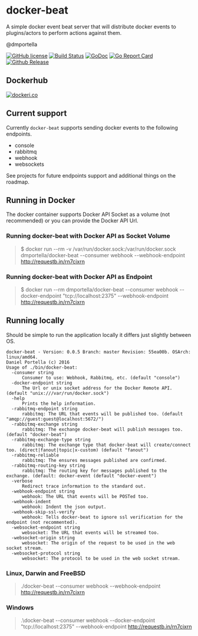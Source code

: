 # docker-beat
A simple docker event beat server that will distribute docker events to plugins/actors to perform actions against them.

@dmportella

[![GitHub license](https://img.shields.io/badge/license-Apache%202-blue.svg)](https://raw.githubusercontent.com/dmportella/docker-beat/master/LICENSE) [![Build Status](https://travis-ci.org/dmportella/docker-beat.svg?branch=master)](https://travis-ci.org/dmportella/docker-beat) [![GoDoc](https://godoc.org/github.com/dmportella/docker-beat?status.svg)](https://godoc.org/github.com/dmportella/docker-beat) [![Go Report Card](https://goreportcard.com/badge/github.com/dmportella/docker-beat)](https://goreportcard.com/report/github.com/dmportella/docker-beat) [![Github Release](https://img.shields.io/github/release/dmportella/docker-beat.svg)](https://github.com/dmportella/docker-beat/releases)

## Dockerhub

[![dockeri.co](http://dockeri.co/image/dmportella/docker-beat)](https://hub.docker.com/r/dmportella/docker-beat/)

## Current support

Currently `docker-beat` supports sending docker events to the following endpoints.

 - console
 - rabbitmq
 - webhook
 - websockets

See projects for future endpoints support and additional things on the roadmap.

## Running in Docker

The docker container supports Docker API Socket as a volume (not recommended) or you can provide the Docker API Url.

### Running docker-beat with Docker API as Socket Volume

> $ docker run --rm -v /var/run/docker.sock:/var/run/docker.sock dmportella/docker-beat --consumer webhook --webhook-endpoint http://requestb.in/rn7cixrn

### Running docker-beat with Docker API as Endpoint

> $ docker run --rm dmportella/docker-beat --consumer webhook --docker-endpoint "tcp://localhost:2375" --webhook-endpoint http://requestb.in/rn7cixrn

## Running locally

Should be simple to run the application locally it differs just slightly between OS.

```
docker-beat - Version: 0.0.5 Branch: master Revision: 55ea00b. OSArch: linux/amd64.
Daniel Portella (c) 2016
Usage of ./bin/docker-beat:
  -consumer string
      Consumer to use: Webhook, Rabbitmq, etc. (default "console")
  -docker-endpoint string
      The Url or unix socket address for the Docker Remote API. (default "unix:///var/run/docker.sock")
  -help
      Prints the help information.
  -rabbitmq-endpoint string
      rabbitmq: The URL that events will be published too. (default "amqp://guest:guest@localhost:5672/")
  -rabbitmq-exchange string
      rabbitmq: The exchange docker-beat will publish messages too. (default "docker-beat")
  -rabbitmq-exchange-type string
      rabbitmq: The exchange type that docker-beat will create/connect too. (direct|fanout|topic|x-custom) (default "fanout")
  -rabbitmq-reliable
      rabbitmq: The ensures messages published are confirmed.
  -rabbitmq-routing-key string
      rabbitmq: The routing key for messages published to the exchange. (default: docker-event (default "docker-event")
  -verbose
      Redirect trace information to the standard out.
  -webhook-endpoint string
      webhook: The URL that events will be POSTed too.
  -webhook-indent
      webhook: Indent the json output.
  -webhook-skip-ssl-verify
      webhook: Tells docker-beat to ignore ssl verification for the endpoint (not recommented).
  -websocket-endpoint string
      websocket: The URL that events will be streamed too.
  -websocket-origin string
      websocket: The origin of the request to be used in the web socket stream.
  -websocket-protocol string
      websocket: The protocol to be used in the web socket stream.
```

### Linux, Darwin and FreeBSD

> ./docker-beat --consumer webhook --webhook-endpoint http://requestb.in/rn7cixrn

### Windows

> .\docker-beat --consumer webhook --docker-endpoint "tcp://localhost:2375" --webhook-endpoint http://requestb.in/rn7cixrn
